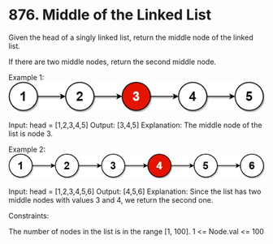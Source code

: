 # 876. Middle of the Linked List
Given the head of a singly linked list, return the middle node of the linked list.

If there are two middle nodes, return the second middle node.


Example 1:
![img.png](img.png)


Input: head = [1,2,3,4,5]
Output: [3,4,5]
Explanation: The middle node of the list is node 3.

Example 2:
![img_1.png](img_1.png)

Input: head = [1,2,3,4,5,6]
Output: [4,5,6]
Explanation: Since the list has two middle nodes with values 3 and 4, we return the second one.


Constraints:

The number of nodes in the list is in the range [1, 100].
1 <= Node.val <= 100